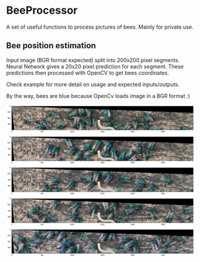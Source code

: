 # BeeProcessor
 A set of useful functions to process pictures of bees. Mainly for private use.

## Bee position estimation

Input image (BGR format expected) split into 200x200 pixel segments. Neural Network gives a 20x20 pixel prediction for each segment. These predictions then processed with OpenCV to get bees coordinates.

Check example for more detail on usage and expected inputs/outputs.

By the way, bees are blue because OpenCv loads image in a BGR format :)

<img src="Results/1.png">
<img src="Results/2.png">
<img src="Results/3.png">
<img src="Results/4.png">
<img src="Results/5.png">
